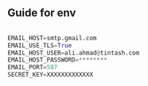 ## Guide for env

```python

EMAIL_HOST=smtp.gmail.com
EMAIL_USE_TLS=True
EMAIL_HOST_USER=ali.ahmad@tintash.com
EMAIL_HOST_PASSWORD=********
EMAIL_PORT=587
SECRET_KEY=XXXXXXXXXXXXX

```
